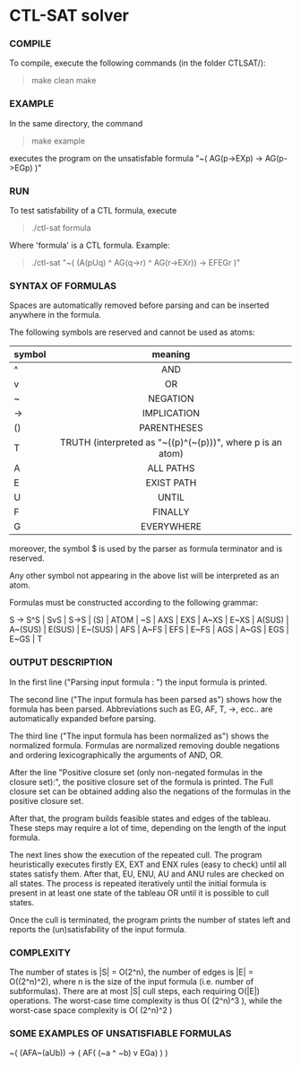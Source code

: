 CTL-SAT solver
===============

### COMPILE

To compile, execute the following commands (in the folder CTLSAT/):

> make clean
> make

### EXAMPLE

In the same directory, the command

> make example

executes the program on the unsatisfable formula "~( AG(p->EXp) -> AG(p->EGp) )"

### RUN

To test satisfability of a CTL formula, execute 

> ./ctl-sat formula

Where 'formula' is a CTL formula. Example:

> ./ctl-sat "~( (A(pUq) ^ AG(q->r) ^ AG(r->EXr)) -> EFEGr )"

### SYNTAX OF FORMULAS

Spaces are automatically removed before parsing and can be inserted anywhere in the formula. 

The following symbols are reserved and cannot be used as atoms:

	

| symbol   |      meaning      |
|----------|:-------------:|
| ^  |  AND |
| v |	OR |
| ~ |	NEGATION |
| -> |	IMPLICATION |
| () |	PARENTHESES |
| T |	TRUTH (interpreted as "~((p)^(~(p)))", where p is an atom) |
| A |	ALL PATHS |
| E  |	EXIST PATH | 
| U |	UNTIL |
| F |	FINALLY |
| G |	EVERYWHERE |



moreover, the symbol $ is used by the parser as formula terminator and is reserved.

Any other symbol not appearing in the above list will be interpreted as an atom.

Formulas must be constructed according to the following grammar:

S -> S^S | SvS | S->S | (S) | ATOM | ~S | AXS | EXS | A~XS | E~XS | A(SUS) | A~(SUS) | E(SUS) | E~(SUS) | AFS | A~FS | EFS | E~FS | AGS | A~GS | EGS | E~GS | T

### OUTPUT DESCRIPTION

In the first line ("Parsing input formula : ") the input formula is printed.

The second line ("The input formula has been parsed as") shows how the formula has been parsed. Abbreviations such as EG, AF, T, ->, ecc.. are automatically expanded before parsing.

The third line ("The input formula has been normalized as") shows the normalized formula. Formulas are normalized removing double negations and ordering lexicographically the arguments of AND, OR.

After the line "Positive closure set (only non-negated formulas in the closure set):", the positive closure set of the formula is printed. The Full closure set can be obtained adding also the negations of the formulas in the positive closure set.

After that, the program builds feasible states and edges of the tableau. These steps may require a lot of time, depending on the length of the input formula. 

The next lines show the execution of the repeated cull. The program heuristically executes firstly EX, EXT and ENX rules (easy to check) until all states satisfy them. After that, EU, ENU, AU and ANU rules are checked on all states. The process is repeated iteratively until the initial formula is present in at least one state of the tableau OR until it is possible to cull states.

Once the cull is terminated, the program prints the number of states left and reports the (un)satisfability of the input formula.

### COMPLEXITY

The number of states is |S| = O(2^n), the number of edges is |E| = O((2^n)^2), where n is the size of the input formula (i.e. number of subformulas). There are at most |S| cull steps, each requiring O(|E|) operations. The worst-case time complexity is thus O( (2^n)^3 ), while the worst-case space complexity is O( (2^n)^2 )

### SOME EXAMPLES OF UNSATISFIABLE FORMULAS

~( (AFA~(aUb)) -> ( AF( (~a ^ ~b) v EGa) ) )




